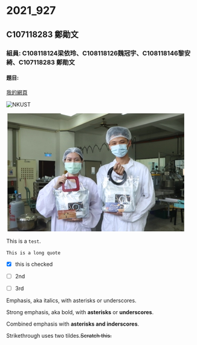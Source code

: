 # 2021_927

## C107118283 鄭勛文

### 組員: C108118124梁依玲、C108118126魏冠宇、C108118146黎安綺、C107118283 鄭勛文

#### 題目:

[我的網頁](https://www.nkust.edu.tw/)

![NKUST](https://www.nkust.edu.tw/var/file/0/1000/img/513/182513897.png "高科大")


![New Photo](123456.jpg "123456")


This is a `test`.

```
This is a long quote
```

- [x] this is checked
- [ ] 2nd
- [ ] 3rd



Emphasis, aka italics, with asterisks or underscores.

Strong emphasis, aka bold, with **asterisks** or **underscores**.

Combined emphasis with **asterisks and inderscores**.

Strikethrough uses two tildes.~~Scratch this.~~
